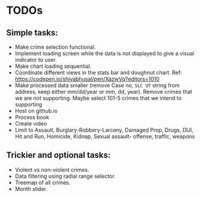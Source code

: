 # TODOs

## Simple tasks:
* Make crime selection functional.
* Implement loading screen while the data is not displayed to give a visual indicator to user.
* Make chart loading sequential.
* Coordinate different views in the stats bar and doughnut chart. Ref: https://codepen.io/shivabhusal/pen/XazwVq?editors=1010
* Make processed data smaller (remove Case no, `SLC UT` string from address, keep either mm/dd/year or mm, dd, year). Remove crimes that we are not supporting. Maybe select 101-5 crimes that we intend to supporting
* Host on github.io
* Process book
* Create video
* Limit to Assault, Burglary-Robbery-Larceny, Damaged Prop, Drugs, DUI, Hit and Run, Homicide, Kidnap, Sexual assault- offense, traffic, weapons

## Trickier and optional tasks:
* Violent vs non-violent crimes.
* Data filtering using radial range selector.
* Treemap of all crimes.
* Month slider.
